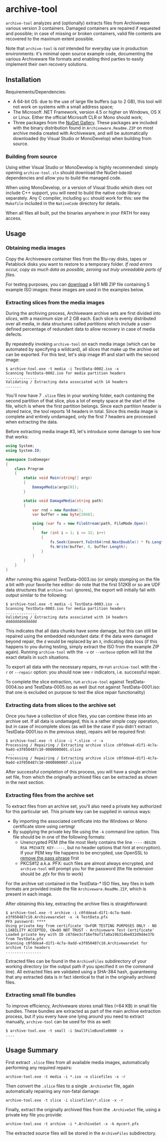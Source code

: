 archive-tool
============

`archive-tool` analyzes and (optionally) extracts files from Archiveware various version 3 containers. Damaged containers are repaired if requested and possible; in case of missing or broken containers, valid file contents are recovered to the maximum extent possible. 

Note that `archive-tool` is *not* intended for everyday use in production environments: it's minimal open source example code, documenting the various Archiveware file formats and enabling third parties to easily implement their own recovery solutions.

Installation
------------

Requirements/Dependencies:
* A 64-bit OS: due to the use of large file buffers (up to 2 GB), this tool will not work on systems with a small address space;
* The Microsoft .NET Framework, version 4.5 or higher on Windows, OS X or Linux. Either the official Microsoft CLR or Mono should work;
* Three packages from the [NuGet Gallery](https://www.nuget.org/). These packages are included with the binary distribution found in `Archiveware.Readme.ZIP` on most archive media created with Archiveware, and will be automatically downloaded (by Visual Studio or MonoDevelop) when building from source.

### Building from source

Using either Visual Studio or MonoDevelop is highly recommended: simply opening `archive-tool.sln` should download the NuGet-based dependencies and allow you to build the managed code.

When using MonoDevelop, or a version of Visual Studio which does not include C++ support, you will need to build the native code library separately. Any C compiler, including `gcc` should work for this: see the `Makefile` included in the `NativeCode` directory for details.   

When all files all built, put the binaries anywhere in your PATH for easy access.	

Usage
-----

### Obtaining media images

Copy the Archiveware container files from the Blu-ray disks, tapes or Petablock disks you want to restore to a temporary folder. *If read errors occur, copy as much data as possible, zeroing out truly unreadable parts of files*.

For testing purposes, you can [download](https://global-disk.com/downloads/Archiveware/TestData.ZIP) a 581 MB ZIP file containing 5 example ISO images: these images are used in the examples below.

### Extracting slices from the media images

During the archiving process, Archiveware archive sets are first divided into *slices*, with a maximum size of 2 GB each. Each slice is evenly distributed over all media, in data structures called *partitions* which include a user-defined percentage of redundant data to allow recovery in case of media defects.

By repeatedly invoking `archive-tool` on each media image (which can be automated by specifying a wildcard), all slices that make up the archive set can be exported. For this test, let's skip image #1 and start with the second image:

~~~
$ archive-tool.exe -t media -i TestData-0002.iso -x
Scanning TestData-0002.iso for media partition headers
..............
Validating / Extracting data associated with 14 headers
.......
~~~

You'll now have 7 `.slice` files in your working folder, each containing the second partition of that slice, plus a lot of empty space at the start of the file, which is where the first partition belongs. Since each partition header is stored twice, the tool reports 14 headers in total. Since this media image is complete and entirely undamaged, only the first 7 headers are processed when extracting the data.

Before extracting media image #3, let's introduce some damage to see how that works:

~~~ csharp
using System;
using System.IO;

namespace IsoDamager
{
    class Program
    {
        static void Main(string[] args)
        {
            DamageMedia(args[0]);
        }

        static void DamageMedia(string path)
        {
            var rnd = new Random();
            var buffer = new byte[2048];

            using (var fs = new FileStream(path, FileMode.Open))
            {
                for (int i = 1; i <= 32; i++)
                {
                    fs.Seek(Convert.ToInt64(rnd.NextDouble() * fs.Length), SeekOrigin.Begin);
                    fs.Write(buffer, 0, buffer.Length);
                }
            }
        }
    }
}
~~~

After running this against TestData-0003.iso (or simply stomping on the file a bit with your favorite hex editor: do note that the first 512KB or so are UDF data structures that `archive-tool` ignores), the export will initially fail with output similar to the following:

~~~
$ archive-tool.exe -t media -i TestData-0003.iso -x
Scanning TestData-0003.iso for media partition headers
..............
Validating / Extracting data associated with 14 headers
dddddddddddddd
~~~

This indicates that all data chunks have some damage, but this can still be repaired using the embedded redundant data: if the data were damaged beyond repair, the `d` would be replaced by an `X`, indicating data loss (if this happens to you during testing, simply extract the ISO from the example ZIP again). Running `archive-tool` with the `-v` or `--verbose` option will list the exact details in such situations.

To export all data with the necessary repairs, re-run `archive-tool` with the `-r` or `--repair` option: you should now see `r` indicators, i.e. successful repair.

To complete the slice extraction, run `archive-tool` against TestData-0004.iso and TestData-0005.iso as well (but not against TestData-0001.iso: that one is excluded on purpose to test the slice repair functionality)

### Extracting data from slices to the archive set

Once you have a collection of slice files, you can combine these into an archive set. If all data is undamaged, this is a rather simple copy operation, but in case of incomplete slices (as will be the case if you didn't extract TestData-0001.iso in the previous step), repairs will be required first:

~~~
$ archive-tool.exe -t slice -i *.slice -r -x
Processing / Repairing / Extracting archive slice c0fddea4-d1f1-4c7a-9add-e3f050487c10-0000000001.slice
 ...
Processing / Repairing / Extracting archive slice c0fddea4-d1f1-4c7a-9add-e3f050487c10-0000000007.slice
~~~

After successful completion of this process, you will have a single archive set file, from which the originally archived files can be extracted as shown in the next section.

### Extracting files from the archive set

To extract files from an archive set, you'll also need a private key authorized for this particular set. This private key can be supplied in various ways:
* By importing the associated certificate into the Windows or Mono certificate store using certmgr
* By supplying the private key file using the `-k` command line option. This file should be in one of the following formats:
  * Unencrypted PEM (the file most likely contains the line `-----BEGIN RSA PRIVATE KEY-----`, but no header options that hint at encryption). If your PEM key file happens to be encrypted, use OpenSSL to [remove the pass phrase](http://openssl.org/docs/apps/rsa.html) first
  * PKCS#12 a.k.a. PFX: such files are almost always encrypted, and `archive-tool` will prompt you for the password (the file extension should be *.pfx* for this to work)

For the archive set contained in the TestData-* ISO files, key files in both formats are provided inside the file `Archiveware.ReadMe.ZIP`, which is present in each image.

After obtaining this key, extracting the archive files is straightforward:

~~~
$ archive-tool.exe -t archive -i c0fddea4-d1f1-4c7a-9add-e3f050487c10.ArchivewareSet -x -k TestData.pfx
PFX password: ****
Using private key from certificate 'O=FOR TESTING PURPOSES ONLY - NO LIABILITY ACCEPTED, CN=DO NOT TRUST - Archiveware Test Certificate'
Loaded private key with ID c87dee3cf16ef9af1fa0a19b314be032d9d4e37b from TestData.pfx
Scanning c0fddea4-d1f1-4c7a-9add-e3f050487c10.ArchivewareSet for archive file headers
................
~~~

Extracted files can be found in the `ArchiveFiles` subdirectory of your working directory (or the output path if you specified it on the command line). All extracted files are validated using a SHA-384 hash, guaranteeing that any extracted data is in fact identical to that in the originally archived files.

### Extracting small file bundles

To improve efficiency, Archiveware stores small files (<64 KB) in small file bundles. These bundles are extracted as part of the main archive extraction process, but if you every have one lying around you need to extract manually, `archive-tool` can be used for this as well:

~~~
$ archive-tool.exe -t small -i SmallFileBundle0000 -x
....
~~~

Usage Summary
-------------

First extract `.slice` files from all available media images, automatically performing any required repairs:

    archive-tool.exe -t media -i *.iso -o slicefiles -x -r

Then convert the `.slice` files to a single `.ArchiveSet` file, again automatically repairing any non-fatal damage:

    archive-tool.exe -t slice -i slicefiles\*.slice -x -r

Finally, extract the originally archived files from the `.ArchiveSet` file, using a private key file you provide:

    archive-tool.exe -t archive -i *.ArchiveSet -x -k mycert.pfx

The extracted source files will be stored in the `ArchiveFiles` subdirectory.